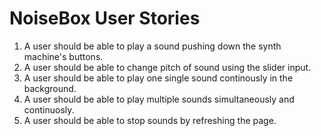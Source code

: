 <h1>NoiseBox User Stories</h1>

<ol>
  <li>A user should be able to play a sound pushing down the synth machine's buttons.</li>
  <li>A user should be able to change pitch of sound using the slider input.</li>
  <li>A user should be able to play one single sound continously in the background.</li>
  <li>A user should be able to play multiple sounds simultaneously and continuosly.</li>
  <li>A user should be able to stop sounds by refreshing the page.</li>
</ol>
